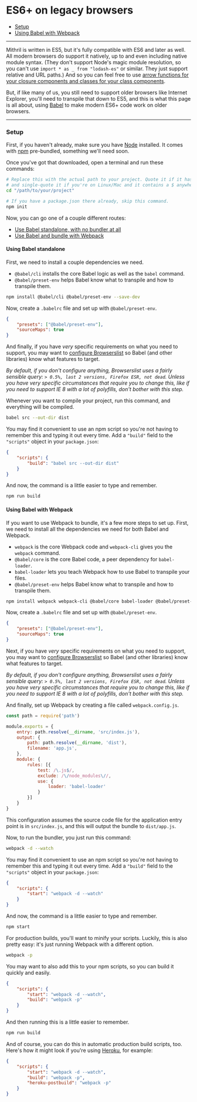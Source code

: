 # ES6+ on legacy browsers

- [Setup](#setup)
- [Using Babel with Webpack](#using-babel-with-webpack)

---

Mithril is written in ES5, but it's fully compatible with ES6 and later as well. All modern browsers do support it natively, up to and even including native module syntax. (They don't support Node's magic module resolution, so you can't use `import * as _ from "lodash-es"` or similar. They just support relative and URL paths.) And so you can feel free to use [arrow functions for your closure components and classes for your class components](components.md).

But, if like many of us, you still need to support older browsers like Internet Explorer, you'll need to transpile that down to ES5, and this is what this page is all about, using [Babel](https://babeljs.io) to make modern ES6+ code work on older browsers.

---

### Setup

First, if you haven't already, make sure you have [Node](https://nodejs.org/en/) installed. It comes with [npm](https://www.npmjs.com/) pre-bundled, something we'll need soon.

Once you've got that downloaded, open a terminal and run these commands:

```bash
# Replace this with the actual path to your project. Quote it if it has spaces,
# and single-quote it if you're on Linux/Mac and it contains a $ anywhere.
cd "/path/to/your/project"

# If you have a package.json there already, skip this command.
npm init
```

Now, you can go one of a couple different routes:

- [Use Babel standalone, with no bundler at all](#using-babel-standalone)
- [Use Babel and bundle with Webpack](#using-babel-with-webpack)

#### Using Babel standalone

First, we need to install a couple dependencies we need.

- `@babel/cli` installs the core Babel logic as well as the `babel` command.
- `@babel/preset-env` helps Babel know what to transpile and how to transpile them.

```bash
npm install @babel/cli @babel/preset-env --save-dev
```

Now, create a `.babelrc` file and set up with `@babel/preset-env`.

```json
{
	"presets": ["@babel/preset-env"],
	"sourceMaps": true
}
```

And finally, if you have *very* specific requirements on what you need to support, you may want to [configure Browserslist](https://github.com/browserslist/browserslist) so Babel (and other libraries) know what features to target.

*By default, if you don't configure anything, Browserslist uses a fairly sensible query: `> 0.5%, last 2 versions, Firefox ESR, not dead`. Unless you have very specific circumstances that require you to change this, like if you need to support IE 8 with a lot of polyfills, don't bother with this step.*

Whenever you want to compile your project, run this command, and everything will be compiled.

```bash
babel src --out-dir dist
```

You may find it convenient to use an npm script so you're not having to remember this and typing it out every time. Add a `"build"` field to the `"scripts"` object in your `package.json`:

```json
{
	"scripts": {
		"build": "babel src --out-dir dist"
	}
}
```

And now, the command is a little easier to type and remember.

```bash
npm run build
```

#### Using Babel with Webpack

If you want to use Webpack to bundle, it's a few more steps to set up. First, we need to install all the dependencies we need for both Babel and Webpack.

- `webpack` is the core Webpack code and `webpack-cli` gives you the `webpack` command.
- `@babel/core` is the core Babel code, a peer dependency for `babel-loader`.
- `babel-loader` lets you teach Webpack how to use Babel to transpile your files.
- `@babel/preset-env` helps Babel know what to transpile and how to transpile them.

```bash
npm install webpack webpack-cli @babel/core babel-loader @babel/preset-env --save-dev
```

Now, create a `.babelrc` file and set up with `@babel/preset-env`.

```json
{
	"presets": ["@babel/preset-env"],
	"sourceMaps": true
}
```

Next, if you have *very* specific requirements on what you need to support, you may want to [configure Browserslist](https://github.com/browserslist/browserslist) so Babel (and other libraries) know what features to target.

*By default, if you don't configure anything, Browserslist uses a fairly sensible query: `> 0.5%, last 2 versions, Firefox ESR, not dead`. Unless you have very specific circumstances that require you to change this, like if you need to support IE 8 with a lot of polyfills, don't bother with this step.*

And finally, set up Webpack by creating a file called `webpack.config.js`.

```javascript
const path = require('path')

module.exports = {
	entry: path.resolve(__dirname, 'src/index.js'),
	output: {
		path: path.resolve(__dirname, 'dist'),
		filename: 'app.js',
	},
	module: {
		rules: [{
			test: /\.js$/,
			exclude: /\/node_modules\//,
			use: {
				loader: 'babel-loader'
			}
		}]
	}
}
```

This configuration assumes the source code file for the application entry point is in `src/index.js`, and this will output the bundle to `dist/app.js`.

Now, to run the bundler, you just run this command:

```bash
webpack -d --watch
```

You may find it convenient to use an npm script so you're not having to remember this and typing it out every time. Add a `"build"` field to the `"scripts"` object in your `package.json`:

```json
{
	"scripts": {
		"start": "webpack -d --watch"
	}
}
```

And now, the command is a little easier to type and remember.

```bash
npm start
```

For production builds, you'll want to minify your scripts. Luckily, this is also pretty easy: it's just running Webpack with a different option.

```bash
webpack -p
```

You may want to also add this to your npm scripts, so you can build it quickly and easily.

```json
{
	"scripts": {
		"start": "webpack -d --watch",
		"build": "webpack -p"
	}
}
```

And then running this is a little easier to remember.

```bash
npm run build
```

And of course, you can do this in automatic production build scripts, too. Here's how it might look if you're using [Heroku](https://www.heroku.com/), for example:

```json
{
	"scripts": {
		"start": "webpack -d --watch",
		"build": "webpack -p",
		"heroku-postbuild": "webpack -p"
	}
}
```
